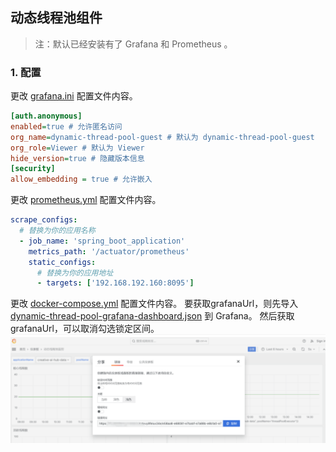 ## 动态线程池组件
> 注：默认已经安装有了 Grafana 和 Prometheus 。
### 1. 配置

更改 [grafana.ini](./docs/dev-ops/grafana.ini) 配置文件内容。
```ini
[auth.anonymous]
enabled=true # 允许匿名访问
org_name=dynamic-thread-pool-guest # 默认为 dynamic-thread-pool-guest
org_role=Viewer # 默认为 Viewer
hide_version=true # 隐藏版本信息
[security]
allow_embedding = true # 允许嵌入
```
更改 [prometheus.yml](./docs/dev-ops/prometheus.yml) 配置文件内容。
```yaml
scrape_configs:
  # 替换为你的应用名称
  - job_name: 'spring_boot_application'
    metrics_path: '/actuator/prometheus'
    static_configs:
      # 替换为你的应用地址
      - targets: ['192.168.192.160:8095']
```
更改 [docker-compose.yml](./docs/dev-ops/docker-compose.yml) 配置文件内容。
要获取grafanaUrl，则先导入 [dynamic-thread-pool-grafana-dashboard.json](./docs/dev-ops/动态线程池监控-dashboard.json) 到 Grafana。
然后获取 grafanaUrl，可以取消勾选锁定区间。
![如图](./docs/dev-ops/grafana.png)